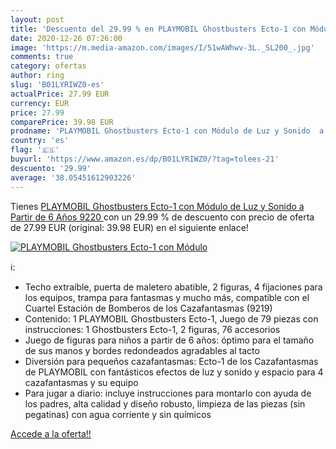 ```yaml
---
layout: post
title: 'Descuento del 29.99 % en PLAYMOBIL Ghostbusters Ecto-1 con Módulo'
date: 2020-12-26 07:26:00
image: 'https://m.media-amazon.com/images/I/51wAWhwv-3L._SL200_.jpg'
comments: true
category: ofertas
author: ring
slug: 'B01LYRIWZ0-es'
actualPrice: 27.99 EUR
currency: EUR
price: 27.99
comparePrice: 39.98 EUR
prodname: 'PLAYMOBIL Ghostbusters Ecto-1 con Módulo de Luz y Sonido  a Partir de 6 Años  9220 '
country: 'es'
flag: '🇪🇸'
buyurl: 'https://www.amazon.es/dp/B01LYRIWZ0/?tag=tolees-21'
descuento: '29.99'
average: '38.05451612903226'
---
```


Tienes [PLAYMOBIL Ghostbusters Ecto-1 con Módulo de Luz y Sonido  a Partir de 6 Años  9220 ](https://www.amazon.es/dp/B01LYRIWZ0/?tag=tolees-21) con un 29.99 % de descuento con precio de oferta de 27.99 EUR (original: 39.98 EUR) en el siguiente enlace!

[![PLAYMOBIL Ghostbusters Ecto-1 con Módulo](https://m.media-amazon.com/images/I/51wAWhwv-3L._SL200_.jpg)](https://www.amazon.es/dp/B01LYRIWZ0/?tag=tolees-21)

ℹ️:

- Techo extraíble, puerta de maletero abatible, 2 figuras, 4 fijaciones para los equipos, trampa para fantasmas y mucho más, compatible con el Cuartel Estación de Bomberos de los Cazafantasmas (9219)
- Contenido: 1 PLAYMOBIL Ghostbusters Ecto-1, Juego de 79 piezas con instrucciones: 1 Ghostbusters Ecto-1, 2 figuras, 76 accesorios
- Juego de figuras para niños a partir de 6 años: óptimo para el tamaño de sus manos y bordes redondeados agradables al tacto
- Diversión para pequeños cazafantasmas: Ecto-1 de los Cazafantasmas de PLAYMOBIL con fantásticos efectos de luz y sonido y espacio para 4 cazafantasmas y su equipo
- Para jugar a diario: incluye instrucciones para montarlo con ayuda de los padres, alta calidad y diseño robusto, limpieza de las piezas (sin pegatinas) con agua corriente y sin químicos

[Accede a la oferta!!](https://www.amazon.es/dp/B01LYRIWZ0/?tag=tolees-21)
